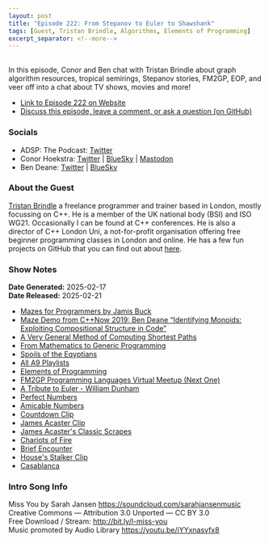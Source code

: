 ```yaml
---
layout: post
title: "Episode 222: From Stepanov to Euler to Shawshank"
tags: [Guest, Tristan Brindle, Algorithms, Elements of Programming]
excerpt_separator: <!--more-->
---
```


<div id="buzzsprout-player-16666759"></div><script src="https://www.buzzsprout.com/1501960/episodes/16666759-episode-222-from-stepanov-to-euler-to-shawshank.js?container_id=buzzsprout-player-16666759&player=small" type="text/javascript" charset="utf-8"></script>

<br>In this episode, Conor and Ben chat with Tristan Brindle about graph algorithm resources, tropical semirings, Stepanov stories, FM2GP, EOP, and veer off into a chat about TV shows, movies and more!

<!--more-->

* [Link to Episode 222 on Website](https://adspthepodcast.com/2025/02/21/Episode-222.html)
* [Discuss this episode, leave a comment, or ask a question (on GitHub)](https://github.com/codereport/adsp2/discussions/121)

### Socials
 
* ADSP: The Podcast: [Twitter](https://twitter.com/adspthepodcast)
* Conor Hoekstra: [Twitter](https://twitter.com/code_report) \| [BlueSky](https://bsky.app/profile/codereport.bsky.social) \| [Mastodon](https://mastodon.social/@code_report)
* Ben Deane: [Twitter](https://x.com/ben_deane) \| [BlueSky](https://bsky.app/profile/elbeno.com)

### About the Guest

[Tristan Brindle](https://twitter.com/tristanbrindle) a freelance programmer and trainer based in London, mostly focussing on C++. He is a member of the UK national body (BSI) and ISO WG21. Occasionally I can be found at C++ conferences. He is also a director of C++ London Uni, a not-for-profit organisation offering free beginner programming classes in London and online. He has a few fun projects on GitHub that you can find out about [here](https://tristanbrindle.com/projects/).

### Show Notes

**Date Generated:** 2025-02-17 <br>
**Date Released:** 2025-02-21

* [Mazes for Programmers by Jamis Buck](https://www.amazon.com/Mazes-Programmers-Roguelike-Roguelikes-Programming/dp/1680500554)
* [Maze Demo from C++Now 2019: Ben Deane “Identifying Monoids: Exploiting Compositional Structure in Code”](https://youtu.be/INnattuluiM?si=UaFRxRoLa5wJk8Eq&t=3970)
* [A Very General Method of Computing Shortest Paths](https://r6.ca/blog/20110808T035622Z.html)
* [From Mathematics to Generic Programming](https://www.fm2gp.com/)
* [Spoils of the Eqyptians](https://www.youtube.com/watch?v=wrmXDxn_Zuc)
* [All A9 Playlists](https://www.youtube.com/@A9Videos/playlists)
* [Elements of Programming](http://elementsofprogramming.com/)
* [FM2GP Programming Languages Virtual Meetup (Next One)](https://www.meetup.com/programming-languages-toronto-meetup/events/306212059)
* [A Tribute to Euler - William Dunham](https://www.youtube.com/watch?v=fEWj93XjON0)
* [Perfect Numbers](https://en.wikipedia.org/wiki/Perfect_number)
* [Amicable Numbers](https://en.wikipedia.org/wiki/Amicable_numbers)
* [Countdown Clip](https://www.youtube.com/watch?v=62WknLe2_fk)
* [James Acaster Clip](https://www.youtube.com/watch?v=adh0KGmgmQw)
* [James Acaster's Classic Scrapes](https://www.amazon.ca/James-Acasters-Classic-Scrapes-Acaster/dp/1472247183)
* [Chariots of Fire](https://en.wikipedia.org/wiki/Chariots_of_Fire)
* [Brief Encounter](https://en.wikipedia.org/wiki/Brief_Encounter)
* [House's Stalker Clip](https://www.youtube.com/watch?v=wQCj-pLmBko)
* [Casablanca](https://en.wikipedia.org/wiki/Casablanca_(film))

### Intro Song Info
 
Miss You by Sarah Jansen https://soundcloud.com/sarahjansenmusic<br>
Creative Commons — Attribution 3.0 Unported — CC BY 3.0<br>
Free Download / Stream: http://bit.ly/l-miss-you<br>
Music promoted by Audio Library https://youtu.be/iYYxnasvfx8<br>